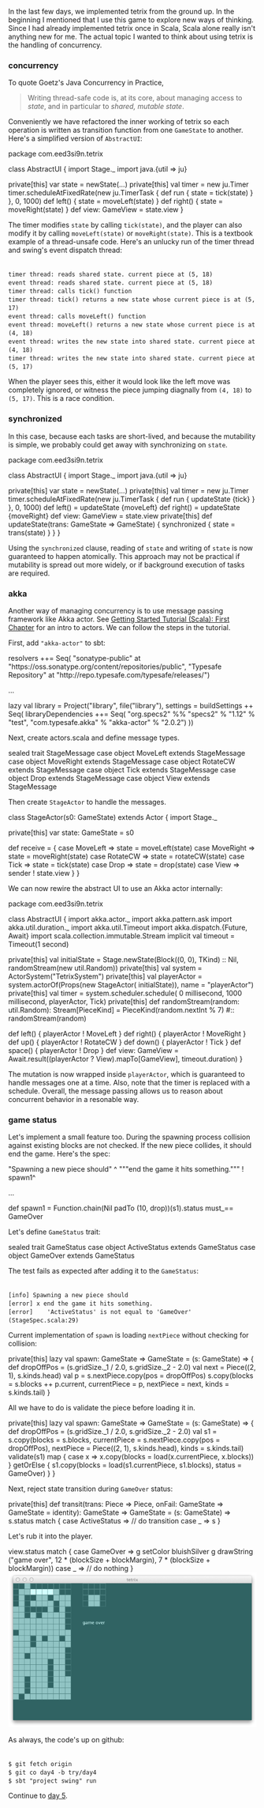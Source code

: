   [akka]: http://doc.akka.io/docs/akka/2.0.2/intro/getting-started-first-scala.html

In the last few days, we implemented tetrix from the ground up. In the beginning I mentioned that I use this game to explore new ways of thinking. Since I had already implemented tetrix once in Scala, Scala alone really isn't anything new for me. The actual topic I wanted to think about using tetrix is the handling of concurrency.

### concurrency

To quote Goetz's Java Concurrency in Practice,

> Writing thread-safe code is, at its core, about managing access to _state_, and in particular to _shared, mutable state_.

Conveniently we have refactored the inner working of tetrix so each operation is written as transition function from one `GameState` to another. Here's a simplified version of `AbstractUI`:

<scala>
package com.eed3si9n.tetrix

class AbstractUI {
  import Stage._
  import java.{util => ju}
  
  private[this] var state = newState(...)
  private[this] val timer = new ju.Timer
  timer.scheduleAtFixedRate(new ju.TimerTask {
    def run { state = tick(state) }
  }, 0, 1000)
  def left() {
    state = moveLeft(state)
  }
  def right() {
    state = moveRight(state)
  }
  def view: GameView = state.view
}
</scala>

The timer modifies `state` by calling `tick(state)`, and the player can also modify it by calling `moveLeft(state)` or `moveRight(state)`. This is a textbook example of a thread-unsafe code. Here's an unlucky run of the timer thread and swing's event dispatch thread:

<code>
timer thread: reads shared state. current piece at (5, 18)
event thread: reads shared state. current piece at (5, 18)
timer thread: calls tick() function
timer thread: tick() returns a new state whose current piece is at (5, 17)
event thread: calls moveLeft() function
event thread: moveLeft() returns a new state whose current piece is at (4, 18)
event thread: writes the new state into shared state. current piece at (4, 18)
timer thread: writes the new state into shared state. current piece at (5, 17)
</code>

When the player sees this, either it would look like the left move was completely ignored, or witness the piece jumping diagnally from `(4, 18)` to `(5, 17)`. This is a race condition.

### synchronized

In this case, because each tasks are short-lived, and because the mutability is simple, we probably could get away with synchronizing on `state`.

<scala>
package com.eed3si9n.tetrix

class AbstractUI {
  import Stage._
  import java.{util => ju}
  
  private[this] var state = newState(...)
  private[this] val timer = new ju.Timer
  timer.scheduleAtFixedRate(new ju.TimerTask {
    def run { updateState {tick} }
  }, 0, 1000)
  def left()  = updateState {moveLeft}
  def right() = updateState {moveRight}
  def view: GameView = state.view
  private[this] def updateState(trans: GameState => GameState) {
    synchronized {
      state = trans(state)
    }
  }
}
</scala>

Using the `synchronized` clause, reading of `state` and writing of `state` is now guaranteed to happen atomically. This approach may not be practical if mutability is spread out more widely, or if background execution of tasks are required.

### akka

Another way of managing concurrency is to use message passing framework like Akka actor. See [Getting Started Tutorial (Scala): First Chapter][akka] for an intro to actors. We can follow the steps in the tutorial.

First, add `"akka-actor"` to sbt:

<scala>
    resolvers ++= Seq(
      "sonatype-public" at "https://oss.sonatype.org/content/repositories/public",
      "Typesafe Repository" at "http://repo.typesafe.com/typesafe/releases/")

...

  lazy val library = Project("library", file("library"),
    settings = buildSettings ++ Seq(
      libraryDependencies ++= Seq(
        "org.specs2" %% "specs2" % "1.12" % "test",
        "com.typesafe.akka" % "akka-actor" % "2.0.2")
    ))
</scala>

Next, create actors.scala and define message types.

<scala>
sealed trait StageMessage
case object MoveLeft extends StageMessage
case object MoveRight extends StageMessage
case object RotateCW extends StageMessage
case object Tick extends StageMessage
case object Drop extends StageMessage
case object View extends StageMessage
</scala>

Then create `StageActor` to handle the messages. 

<scala>
class StageActor(s0: GameState) extends Actor {
  import Stage._

  private[this] var state: GameState = s0

  def receive = {
    case MoveLeft  => state = moveLeft(state)
    case MoveRight => state = moveRight(state)
    case RotateCW  => state = rotateCW(state)
    case Tick      => state = tick(state)
    case Drop      => state = drop(state)
    case View      => sender ! state.view
  }
}
</scala>

We can now rewire the abstract UI to use an Akka actor internally:

<scala>
package com.eed3si9n.tetrix

class AbstractUI {
  import akka.actor._
  import akka.pattern.ask
  import akka.util.duration._
  import akka.util.Timeout
  import akka.dispatch.{Future, Await}
  import scala.collection.immutable.Stream
  implicit val timeout = Timeout(1 second)

  private[this] val initialState = Stage.newState(Block((0, 0), TKind) :: Nil,
    randomStream(new util.Random))
  private[this] val system = ActorSystem("TetrixSystem")
  private[this] val playerActor = system.actorOf(Props(new StageActor(
    initialState)), name = "playerActor")
  private[this] val timer = system.scheduler.schedule(
    0 millisecond, 1000 millisecond, playerActor, Tick)
  private[this] def randomStream(random: util.Random): Stream[PieceKind] =
    PieceKind(random.nextInt % 7) #:: randomStream(random)

  def left()  { playerActor ! MoveLeft }
  def right() { playerActor ! MoveRight }
  def up()    { playerActor ! RotateCW }
  def down()  { playerActor ! Tick }
  def space() { playerActor ! Drop }
  def view: GameView =
    Await.result((playerActor ? View).mapTo[GameView], timeout.duration)
}
</scala>

The mutation is now wrapped inside `playerActor`, which is guaranteed to handle messages one at a time. Also, note that the timer is replaced with a schedule. Overall, the message passing allows us to reason about concurrent behavior in a resonable way.

### game status

Let's implement a small feature too. During the spawning process collision against existing blocks are not checked. If the new piece collides, it should end the game. Here's the spec:

<scala>
  "Spawning a new piece should"                             ^
    """end the game it hits something."""                   ! spawn1^

...

  def spawn1 =
    Function.chain(Nil padTo (10, drop))(s1).status must_==
    GameOver
</scala>

Let's define `GameStatus` trait:

<scala>
sealed trait GameStatus
case object ActiveStatus extends GameStatus
case object GameOver extends GameStatus
</scala>

The test fails as expected after adding it to the `GameStatus`:

<code>
[info] Spawning a new piece should
[error] x end the game it hits something.
[error]    'ActiveStatus' is not equal to 'GameOver' (StageSpec.scala:29)
</code>

Current implementation of `spawn` is loading `nextPiece` without checking for collision:

<scala>
  private[this] lazy val spawn: GameState => GameState =
    (s: GameState) => {
    def dropOffPos = (s.gridSize._1 / 2.0, s.gridSize._2 - 2.0)
    val next = Piece((2, 1), s.kinds.head)
    val p = s.nextPiece.copy(pos = dropOffPos)
    s.copy(blocks = s.blocks ++ p.current,
      currentPiece = p, nextPiece = next, kinds = s.kinds.tail)
  }
</scala>

All we have to do is validate the piece before loading it in.

<scala>
  private[this] lazy val spawn: GameState => GameState =
    (s: GameState) => {
    def dropOffPos = (s.gridSize._1 / 2.0, s.gridSize._2 - 2.0)
    val s1 = s.copy(blocks = s.blocks,
      currentPiece = s.nextPiece.copy(pos = dropOffPos),
      nextPiece = Piece((2, 1), s.kinds.head),
      kinds = s.kinds.tail)
    validate(s1) map { case x =>
      x.copy(blocks = load(x.currentPiece, x.blocks))
    } getOrElse {
      s1.copy(blocks = load(s1.currentPiece, s1.blocks), status = GameOver)
    }
  }
</scala>

Next, reject state transition during `GameOver` status:

<scala>
  private[this] def transit(trans: Piece => Piece,
      onFail: GameState => GameState = identity): GameState => GameState =
    (s: GameState) => s.status match {
      case ActiveStatus =>
        // do transition  
      case _ => s
    }
</scala>

Let's rub it into the player.

<scala>
    view.status match {
      case GameOver =>
        g setColor bluishSilver
        g drawString ("game over",
          12 * (blockSize + blockMargin), 7 * (blockSize + blockMargin))
      case _ => // do nothing
    }
</scala>

<img src="/images/tetrix-in-scala-day4.png"/>

As always, the code's up on github:

<code>
$ git fetch origin
$ git co day4 -b try/day4
$ sbt "project swing" run
</code>

Continue to [day 5](http://eed3si9n.com/tetrix-in-scala-day5).
